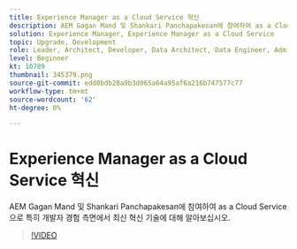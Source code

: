 ```yaml
---
title: Experience Manager as a Cloud Service 혁신
description: AEM Gagan Mand 및 Shankari Panchapakesan에 참여하여 as a Cloud Service으로 특히 개발자 경험 측면에서 최신 혁신 기술에 대해 알아보십시오.
solution: Experience Manager, Experience Manager as a Cloud Service
topic: Upgrade, Development
role: Leader, Architect, Developer, Data Architect, Data Engineer, Admin, User
level: Beginner
kt: 10789
thumbnail: 345379.png
source-git-commit: edd0bdb28a9b3d065a64a95af6a216b747577c77
workflow-type: tm+mt
source-wordcount: '62'
ht-degree: 0%

---
```



# Experience Manager as a Cloud Service 혁신

AEM Gagan Mand 및 Shankari Panchapakesan에 참여하여 as a Cloud Service으로 특히 개발자 경험 측면에서 최신 혁신 기술에 대해 알아보십시오.

>[!VIDEO](https://video.tv.adobe.com/v/345379/?quality=12&learn=on)

